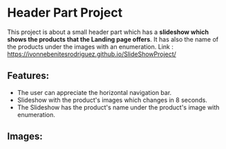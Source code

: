 # Header Part Project
This project is about a small header part which has a **slideshow which shows the products that the Landing page offers**.
      It has also the name of the products under the images with an enumeration.
     Link :  https://ivonnebenitesrodriguez.github.io/SlideShowProject/
      
## Features:
* The user can appreciate the horizontal navigation bar.
* Slideshow with the product's images which changes in 8 seconds.
* The Slideshow has the product's name under the product's image with enumeration. 

## Images:
